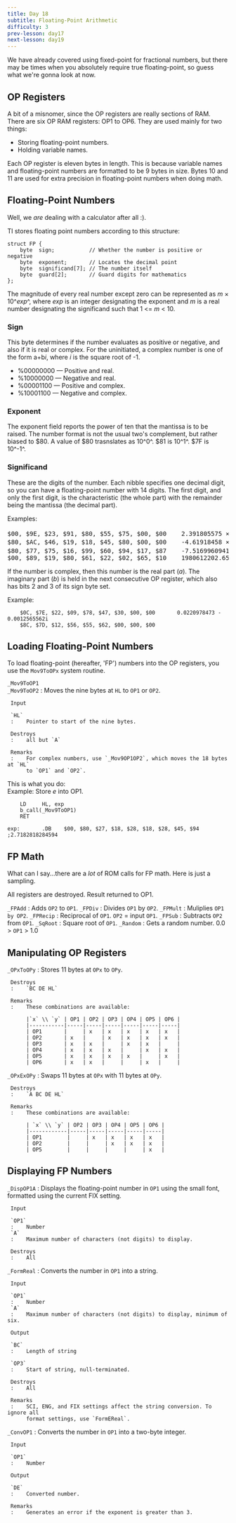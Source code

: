 ```yaml
---
title: Day 18
subtitle: Floating-Point Arithmetic
difficulty: 3
prev-lesson: day17
next-lesson: day19
---
```


We have already covered using fixed-point for fractional numbers, but
there may be times when you absolutely require true floating-point, so
guess what we're gonna look at now.

OP Registers
------------

A bit of a misnomer, since the OP registers are really sections of RAM.
There are six OP RAM registers: OP1 to OP6. They are used mainly for two
things:

- Storing floating-point numbers.
- Holding variable names.

Each OP register is eleven bytes in length. This is because variable
names and floating-point numbers are formatted to be 9 bytes in size.
Bytes 10 and 11 are used for extra precision in floating-point numbers
when doing math.

Floating-Point Numbers
----------------------

Well, we *are* dealing with a calculator after all :).

TI stores floating point numbers according to this structure:

    struct FP {
        byte  sign;           // Whether the number is positive or negative
        byte  exponent;       // Locates the decimal point
        byte  significand[7]; // The number itself
        byte  guard[2];       // Guard digits for mathematics
    };

The magnitude of every real number except zero can be represented as *m*
× 10^*exp*^, where *exp* is an integer designating the exponent and *m*
is a real number designating the significand such that 1 \<= *m* \< 10.

### Sign

This byte determines if the number evaluates as positive or negative,
and also if it is real or complex. For the uninitiated, a complex number
is one of the form a+b*i*, where *i* is the square root of -1.

-   %00000000 — Positive and real.
-   %10000000 — Negative and real.
-   %00001100 — Positive and complex.
-   %10001100 — Negative and complex.

### Exponent

The exponent field reports the power of ten that the mantissa is to be
raised. The number format is not the usual two's complement, but rather
biased to \$80. A value of \$80 trasnslates as 10^0^. \$81 is 10^1^.
\$7F is 10^-1^.

### Significand

These are the digits of the number. Each nibble specifies one decimal
digit, so you can have a floating-point number with 14 digits. The first
digit, and only the first digit, is the characteristic (the whole part)
with the remainder being the mantissa (the decimal part).

Examples:

<pre>$00, $9E, $23, $91, $80, $55, $75, $00, $00    2.391805575 × 10<sup>30</sup>
$80, $AC, $46, $19, $18, $45, $80, $00, $00    -4.61918458 × 10<sup>44</sup>
$80, $77, $75, $16, $99, $60, $94, $17, $87    -7.5169960941787 × 10<sup>-7</sup>
$00, $89, $19, $80, $61, $22, $02, $65, $10    1980612202.6510</pre>

If the number is complex, then this number is the real part (*a*). The
imaginary part (*b*) is held in the next consecutive OP register, which
also has bits 2 and 3 of its sign byte set.

Example:

        $0C, $7E, $22, $09, $78, $47, $30, $00, $00       0.0220978473 - 0.0012565562i
        $8C, $7D, $12, $56, $55, $62, $00, $00, $00

Loading Floating-Point Numbers
------------------------------

To load floating-point (hereafter, 'FP') numbers into the OP registers,
you use the `Mov9ToOPx` system routine.

`_Mov9ToOP1`<br />`_Mov9ToOP2`
:    Moves the nine bytes at `HL` to `OP1` or `OP2`.
     
     Input
     
     `HL`
     :    Pointer to start of the nine bytes.
     
     Destroys
     :    all but `A`
     
     Remarks
     :    For complex numbers, use `_Mov9OP1OP2`, which moves the 18 bytes at `HL`
          to `OP1` and `OP2`.

This is what you do:\
 Example: Store *e* into OP1.

        LD     HL, exp
        b_call(_Mov9ToOP1)
        RET

    exp:       .DB    $00, $80, $27, $18, $28, $18, $28, $45, $94    ;2.7182818284594

FP Math
-------

What can I say...there are a *lot* of ROM calls for FP math. Here is
just a sampling.

All registers are destroyed. Result returned to OP1.

`_FPAdd`
:    Adds `OP2` to `OP1`.
`_FPDiv`
:    Divides `OP1` by `OP2`.
`_FPMult`
:    Muliplies `OP1 by OP2`.
`_FPRecip`
:    Reciprocal of `OP1`. `OP2` = input `OP1`.
`_FPSub`
:    Subtracts `OP2` from `OP1`.
`_SqRoot`
:    Square root of `OP1`.
`_Random`
:    Gets a random number. 0.0 \> `OP1` \> 1.0

Manipulating OP Registers
-------------------------

`_OPxToOPy`
:    Stores 11 bytes at `OPx` to `OPy`.
     
     Destroys
     :    `BC DE HL`
     
     Remarks
     :    These combinations are available:

          |`x` \\ `y` | OP1 | OP2 | OP3 | OP4 | OP5 | OP6 |
          |-----------|-----|-----|-----|-----|-----|-----|
          | OP1       |     | x   | x   | x   | x   | x   |
          | OP2       | x   |     | x   | x   | x   | x   |
          | OP3       | x   | x   |     | x   | x   |     |
          | OP4       | x   | x   | x   |     | x   | x   |
          | OP5       | x   | x   | x   | x   |     | x   |
          | OP6       | x   | x   |     |     | x   |     |

`_OPxExOPy`
:    Swaps 11 bytes at `OPx` with 11 bytes at `OPy`.

     Destroys
     :    `A BC DE HL`
     
     Remarks
     :    These combinations are available:

          | `x` \\ `y` | OP2 | OP3 | OP4 | OP5 | OP6 |
          |------------|-----|-----|-----|-----|-----|
          | OP1        |     | x   | x   | x   | x   |
          | OP2        |     |     | x   | x   | x   |
          | OP5        |     |     |     |     | x   |

Displaying FP Numbers
---------------------

`_DispOP1A`
:    Displays the floating-point number in `OP1` using the small font,
     formatted using the current FIX setting.
     
     Input
     
     `OP1`
     :    Number
     `A`
     :    Maximum number of characters (not digits) to display.

     Destroys
     :    All

`_FormReal`
:    Converts the number in `OP1` into a string.

     Input
     
     `OP1`
     :    Number
     `A`
     :    Maximum number of characters (not digits) to display, minimum of six.
     
     Output
     
     `BC`
     :    Length of string
     
     `OP3`
     :    Start of string, null-terminated.
     
     Destroys
     :    All
     
     Remarks
     :    SCI, ENG, and FIX settings affect the string conversion. To ignore all
          format settings, use `FormEReal`.

`_ConvOP1`
:    Converts the number in `OP1` into a two-byte integer.

     Input
     
     `OP1`
     :    Number
     
     Output
     
     `DE`
     :    Converted number.
     
     Remarks
     :    Generates an error if the exponent is greater than 3.
